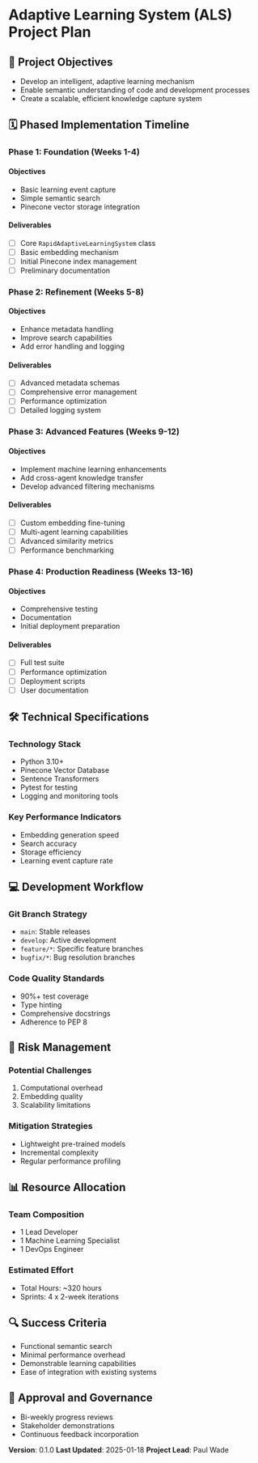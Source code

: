 # Adaptive Learning System (ALS) Project Plan

## 🎯 Project Objectives
- Develop an intelligent, adaptive learning mechanism
- Enable semantic understanding of code and development processes
- Create a scalable, efficient knowledge capture system

## 🗓️ Phased Implementation Timeline

### Phase 1: Foundation (Weeks 1-4)
#### Objectives
- Basic learning event capture
- Simple semantic search
- Pinecone vector storage integration

#### Deliverables
- [ ] Core `RapidAdaptiveLearningSystem` class
- [ ] Basic embedding mechanism
- [ ] Initial Pinecone index management
- [ ] Preliminary documentation

### Phase 2: Refinement (Weeks 5-8)
#### Objectives
- Enhance metadata handling
- Improve search capabilities
- Add error handling and logging

#### Deliverables
- [ ] Advanced metadata schemas
- [ ] Comprehensive error management
- [ ] Performance optimization
- [ ] Detailed logging system

### Phase 3: Advanced Features (Weeks 9-12)
#### Objectives
- Implement machine learning enhancements
- Add cross-agent knowledge transfer
- Develop advanced filtering mechanisms

#### Deliverables
- [ ] Custom embedding fine-tuning
- [ ] Multi-agent learning capabilities
- [ ] Advanced similarity metrics
- [ ] Performance benchmarking

### Phase 4: Production Readiness (Weeks 13-16)
#### Objectives
- Comprehensive testing
- Documentation
- Initial deployment preparation

#### Deliverables
- [ ] Full test suite
- [ ] Performance optimization
- [ ] Deployment scripts
- [ ] User documentation

## 🛠️ Technical Specifications

### Technology Stack
- Python 3.10+
- Pinecone Vector Database
- Sentence Transformers
- Pytest for testing
- Logging and monitoring tools

### Key Performance Indicators
- Embedding generation speed
- Search accuracy
- Storage efficiency
- Learning event capture rate

## 💻 Development Workflow

### Git Branch Strategy
- `main`: Stable releases
- `develop`: Active development
- `feature/*`: Specific feature branches
- `bugfix/*`: Bug resolution branches

### Code Quality Standards
- 90%+ test coverage
- Type hinting
- Comprehensive docstrings
- Adherence to PEP 8

## 🚨 Risk Management

### Potential Challenges
1. Computational overhead
2. Embedding quality
3. Scalability limitations

### Mitigation Strategies
- Lightweight pre-trained models
- Incremental complexity
- Regular performance profiling

## 📊 Resource Allocation

### Team Composition
- 1 Lead Developer
- 1 Machine Learning Specialist
- 1 DevOps Engineer

### Estimated Effort
- Total Hours: ~320 hours
- Sprints: 4 x 2-week iterations

## 🔍 Success Criteria
- Functional semantic search
- Minimal performance overhead
- Demonstrable learning capabilities
- Ease of integration with existing systems

## 📝 Approval and Governance
- Bi-weekly progress reviews
- Stakeholder demonstrations
- Continuous feedback incorporation

**Version**: 0.1.0
**Last Updated**: 2025-01-18
**Project Lead**: Paul Wade
